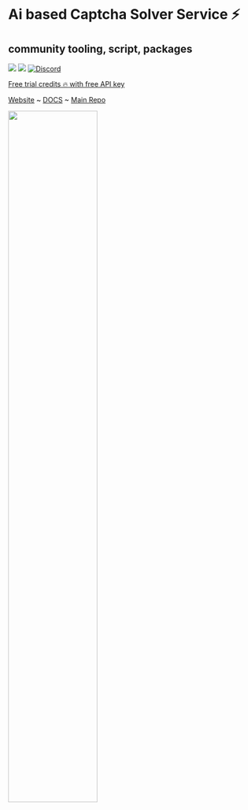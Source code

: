 # Ai based Captcha Solver Service  ⚡
## community tooling, script, packages

<a href="https://t.me/noCaptchaAi" target="_blank"><img src="https://img.shields.io/badge/Telegram-2CA5E0?style=for-the-badge&logo=telegram&logoColor=white"></a>
<a href="https://discord.gg/E7FfzhZqzA" target="_blank"><img src="https://img.shields.io/badge/Discord-7289DA?style=for-the-badge&logo=discord&logoColor=white"></a>
<a href="https://discord.gg/E7FfzhZqzA"><img alt="Discord" src="https://img.shields.io/discord/994856206525018112"></a>

<a href="https://dash.nocaptchaai.com">Free trial credits 🔥 with free API key</a>

[Website](https://nocaptchaai.com)   ~ [DOCS](https://docs.nocaptchaai.com)  ~ [Main Repo](https://github.com/shimuldn/hCaptchaSolverApi) 

<img src="https://user-images.githubusercontent.com/4178343/180646819-324163a8-0c4c-4571-b01c-2f98ab8a1127.gif" width="60%" />
